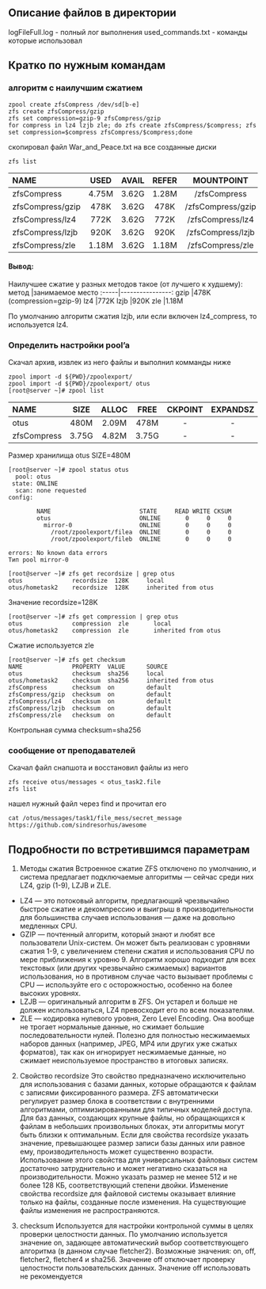 ## Описание файлов в директории
logFileFull.log - полный лог выполнения
used_commands.txt - команды которые использовал

## Кратко по нужным командам
### алгоритм с наилучшим сжатием
```
zpool create zfsCompress /dev/sd[b-e]
zfs create zfsCompress/gzip
zfs set compression=gzip-9 zfsCompress/gzip
for compress in lz4 lzjb zle; do zfs create zfsCompress/$compress; zfs set compression=$compress zfsCompress/$compress;done
```
скопировал файл War_and_Peace.txt на все созданные диски
```
zfs list
```
NAME             |  USED | AVAIL   |  REFER|  MOUNTPOINT        
:----------------|:-----:|:-------:|:-----:|:------------:|
zfsCompress      | 4.75M | 3.62G   |  1.28M|  /zfsCompress
zfsCompress/gzip |  478K | 3.62G   |   478K|  /zfsCompress/gzip
zfsCompress/lz4  |  772K | 3.62G   |   772K|  /zfsCompress/lz4
zfsCompress/lzjb |  920K | 3.62G   |   920K|  /zfsCompress/lzjb
zfsCompress/zle  | 1.18M | 3.62G   |  1.18M|  /zfsCompress/zle

#### Вывод:
Наилучшее сжатие у разных методов такое (от лучшего к худшему):
метод |занимаемое место
:-----|----------------:
gzip  |478K (compression=gzip-9)
lz4	  |772K
lzjb  |920K
zle	  |1.18M

По умолчанию алгоритм сжатия lzjb, или если включен lz4_compress, то используется lz4.

### Определить настройки pool’a
Скачал архив, извлек из него файлы и выполнил комманды ниже
```
zpool import -d ${PWD}/zpoolexport/
zpool import -d ${PWD}/zpoolexport/ otus
[root@server ~]# zpool list
```
NAME        | SIZE|  ALLOC| FREE | CKPOINT|  EXPANDSZ|   FRAG|    CAP|  DEDUP |   HEALTH|  ALTROOT
:-----------|:---:|:-----:|:----:|:------:|:--------:|:-----:|:-----:|:------:|:-------:|:-------:|
otus        | 480M| 2.09M |  478M|      - |        - |    0% |    0% | 1.00x  |  ONLINE | -
zfsCompress |3.75G| 4.82M | 3.75G|      - |        - |    0% |    0% | 1.00x  |  ONLINE | -

Размер хранилища otus SIZE=480M
```
[root@server ~]# zpool status otus
  pool: otus
 state: ONLINE
  scan: none requested
config:

        NAME                         STATE     READ WRITE CKSUM
        otus                         ONLINE       0     0     0
          mirror-0                   ONLINE       0     0     0
            /root/zpoolexport/filea  ONLINE       0     0     0
            /root/zpoolexport/fileb  ONLINE       0     0     0

errors: No known data errors
Тип pool mirror-0

[root@server ~]# zfs get recordsize | grep otus
otus              recordsize  128K     local
otus/hometask2    recordsize  128K     inherited from otus
```
Значение recordsize=128K
```
[root@server ~]# zfs get compression | grep otus
otus              compression  zle       local
otus/hometask2    compression  zle       inherited from otus
```
Сжатие используется zle
```
[root@server ~]# zfs get checksum
NAME              PROPERTY  VALUE      SOURCE
otus              checksum  sha256     local
otus/hometask2    checksum  sha256     inherited from otus
zfsCompress       checksum  on         default
zfsCompress/gzip  checksum  on         default
zfsCompress/lz4   checksum  on         default
zfsCompress/lzjb  checksum  on         default
zfsCompress/zle   checksum  on         default
```
Контрольная сумма checksum=sha256

### сообщение от преподавателей
Скачал файл снапшота и восстановил файлы из него
```
zfs receive otus/messages < otus_task2.file
zfs list
```
нашел нужный файл через find и прочитал его
```
cat /otus/messages/task1/file_mess/secret_message
https://github.com/sindresorhus/awesome
```

## Подробности по встретившимся параметрам
1. Методы сжатия
Встроенное сжатие ZFS отключено по умолчанию, и система предлагает подключаемые алгоритмы — сейчас среди них LZ4, gzip (1-9), LZJB и ZLE.
* LZ4 — это потоковый алгоритм, предлагающий чрезвычайно быстрое сжатие и декомпрессию и выигрыш в производительности для большинства случаев использования — даже на довольно медленных CPU.
* GZIP — почтенный алгоритм, который знают и любят все пользователи Unix-систем. Он может быть реализован с уровнями сжатия 1-9, с увеличением степени сжатия и использования CPU по мере приближения к уровню 9. Алгоритм хорошо подходит для всех текстовых (или других чрезвычайно сжимаемых) вариантов использования, но в противном случае часто вызывает проблемы c CPU — используйте его с осторожностью, особенно на более высоких уровнях.
* LZJB — оригинальный алгоритм в ZFS. Он устарел и больше не должен использоваться, LZ4 превосходит его по всем показателям.
* ZLE — кодировка нулевого уровня, Zero Level Encoding. Она вообще не трогает нормальные данные, но сжимает большие последовательности нулей. Полезно для полностью несжимаемых наборов данных (например, JPEG, MP4 или других уже сжатых форматов), так как он игнорирует несжимаемые данные, но сжимает неиспользуемое пространство в итоговых записях.

2. Свойство recordsize
Это свойство предназначено исключительно для использования с базами данных, которые обращаются к файлам с записями фиксированного размера. ZFS автоматически регулирует размер блока в соответствии с внутренними алгоритмами, оптимизированными для типичных моделей доступа. Для баз данных, создающих крупные файлы, но обращающихся к файлам в небольших произвольных блоках, эти алгоритмы могут быть близки к оптимальным. Если для свойства recordsize указать значение, превышающее размер записи базы данных или равное ему, производительность может существенно возрасти. Использование этого свойства для универсальных файловых систем достаточно затруднительно и может негативно сказаться на производительности. Можно указать размер не менее 512 и не более 128 КБ, соответствующий степени двойки. Изменение свойства recordsize для файловой системы оказывает влияние только на файлы, созданные после изменения. На существующие файлы изменения не распространяются.

3. checksum
Используется для настройки контрольной суммы в целях проверки целостности данных. По умолчанию используется значение on, задающее автоматический выбор соответствующего алгоритма (в данном случае fletcher2). Возможные значения: on, off, fletcher2, fletcher4 и sha256. Значение off отключает проверку целостности пользовательских данных. Значение off использовать не рекомендуется